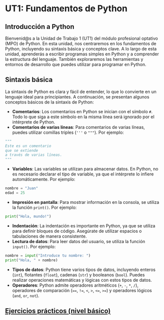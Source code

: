 # UT1: Fundamentos de Python

## Introducción a Python

Bienvenid@s a la Unidad de Trabajo 1 (UT1) del módulo profesional optativo (MPO) de Python. En esta unidad, nos centraremos en los fundamentos de Python, incluyendo su sintaxis básica y conceptos clave.
A lo largo de esta unidad, aprenderás a escribir programas simples en Python y a comprender la estructura del lenguaje. También exploraremos las herramientas y entornos de desarrollo que puedes utilizar para programar en Python.

## Sintaxis básica

La sintaxis de Python es clara y fácil de entender, lo que lo convierte en un lenguaje ideal para principiantes. A continuación, se presentan algunos conceptos básicos de la sintaxis de Python:

- **Comentarios**: Los comentarios en Python se inician con el símbolo `#`. Todo lo que siga a este símbolo en la misma línea será ignorado por el intérprete de Python.
- **Comentarios de varias líneas**: Para comentarios de varias líneas, puedes utilizar comillas triples (`'''` o `"""`). Por ejemplo:

```python
"""
Este es un comentario
que se extiende
a través de varias líneas.
"""
```

- **Variables**: Las variables se utilizan para almacenar datos. En Python, no es necesario declarar el tipo de variable, ya que el intérprete lo infiere automáticamente. Por ejemplo:

```python
nombre = "Juan"
edad = 25
```

- **Impresión en pantalla**: Para mostrar información en la consola, se utiliza la función `print()`. Por ejemplo:

```python
print("Hola, mundo!")
```

- **Indentación**: La indentación es importante en Python, ya que se utiliza para definir bloques de código. Asegúrate de utilizar espacios o tabulaciones de manera consistente.
- **Lectura de datos**: Para leer datos del usuario, se utiliza la función `input()`. Por ejemplo:

```python
nombre = input("Introduce tu nombre: ")
print("Hola, " + nombre)
```

- **Tipos de datos**: Python tiene varios tipos de datos, incluyendo enteros (`int`), flotantes (`float`), cadenas (`str`) y booleanos (`bool`). Puedes realizar operaciones matemáticas y lógicas con estos tipos de datos.
- **Operadores**: Python admite operadores aritméticos (`+`, `-`, `*`, `/`), operadores de comparación (`==`, `!=`, `<`, `>`, `<=`, `>=`) y operadores lógicos (`and`, `or`, `not`).

## [Ejercicios prácticos (nivel básico)](ejercicios_ut1.md)
